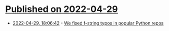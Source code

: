 # [Published on 2022-04-29](index.md)

* [2022-04-29, 18:06:42](https://news.ycombinator.com/item?id=31208696) - [We fixed f-string typos in popular Python repos](https://highertier.com/we-fixed-f-string-typos-in-69-of-the-most-popular-python-repos-in-only-one-day-heres-how/)
